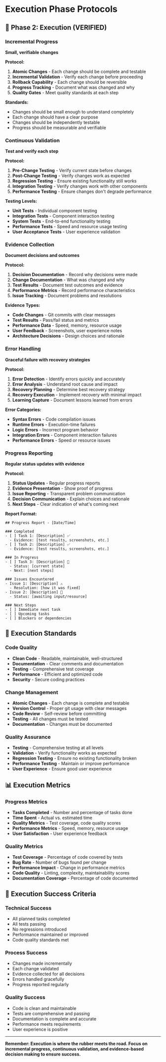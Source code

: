 # Execution Phase Protocols

## 🚀 Phase 2: Execution (VERIFIED)

### Incremental Progress

**Small, verifiable changes**

**Protocol:**

1. **Atomic Changes** - Each change should be complete and testable
2. **Incremental Validation** - Verify each change before proceeding
3. **Rollback Capability** - Each change should be reversible
4. **Progress Tracking** - Document what was changed and why
5. **Quality Gates** - Meet quality standards at each step

**Standards:**

- Changes should be small enough to understand completely
- Each change should have a clear purpose
- Changes should be independently testable
- Progress should be measurable and verifiable

### Continuous Validation

**Test and verify each step**

**Protocol:**

1. **Pre-Change Testing** - Verify current state before changes
2. **Post-Change Testing** - Verify changes work as expected
3. **Regression Testing** - Ensure existing functionality still works
4. **Integration Testing** - Verify changes work with other components
5. **Performance Testing** - Ensure changes don't degrade performance

**Testing Levels:**

- **Unit Tests** - Individual component testing
- **Integration Tests** - Component interaction testing
- **System Tests** - End-to-end functionality testing
- **Performance Tests** - Speed and resource usage testing
- **User Acceptance Tests** - User experience validation

### Evidence Collection

**Document decisions and outcomes**

**Protocol:**

1. **Decision Documentation** - Record why decisions were made
2. **Change Documentation** - What was changed and why
3. **Test Results** - Document test outcomes and evidence
4. **Performance Metrics** - Record performance characteristics
5. **Issue Tracking** - Document problems and resolutions

**Evidence Types:**

- **Code Changes** - Git commits with clear messages
- **Test Results** - Pass/fail status and metrics
- **Performance Data** - Speed, memory, resource usage
- **User Feedback** - Screenshots, user experience notes
- **Architecture Decisions** - Design choices and rationale

### Error Handling

**Graceful failure with recovery strategies**

**Protocol:**

1. **Error Detection** - Identify errors quickly and accurately
2. **Error Analysis** - Understand root cause and impact
3. **Recovery Planning** - Determine best recovery strategy
4. **Recovery Execution** - Implement recovery with minimal impact
5. **Learning Capture** - Document lessons learned from errors

**Error Categories:**

- **Syntax Errors** - Code compilation issues
- **Runtime Errors** - Execution-time failures
- **Logic Errors** - Incorrect program behavior
- **Integration Errors** - Component interaction failures
- **Performance Errors** - Speed or resource issues

### Progress Reporting

**Regular status updates with evidence**

**Protocol:**

1. **Status Updates** - Regular progress reports
2. **Evidence Presentation** - Show proof of progress
3. **Issue Reporting** - Transparent problem communication
4. **Decision Communication** - Explain choices and rationale
5. **Next Steps** - Clear indication of what's coming next

**Report Format:**

```
## Progress Report - [Date/Time]

### Completed
- [ ] Task 1: [Description] ✅
  - Evidence: [test results, screenshots, etc.]
- [ ] Task 2: [Description] ✅
  - Evidence: [test results, screenshots, etc.]

### In Progress
- [ ] Task 3: [Description] 🔄
  - Status: [current state]
  - Next: [next steps]

### Issues Encountered
- Issue 1: [Description] ⚠️
  - Resolution: [how it was fixed]
- Issue 2: [Description] 🚧
  - Status: [awaiting input/resource]

### Next Steps
- [ ] Immediate next task
- [ ] Upcoming tasks
- [ ] Blockers or dependencies
```

## 🔧 Execution Standards

### Code Quality

- **Clean Code** - Readable, maintainable, well-structured
- **Documentation** - Clear comments and documentation
- **Testing** - Comprehensive test coverage
- **Performance** - Efficient and optimized code
- **Security** - Secure coding practices

### Change Management

- **Atomic Changes** - Each change is complete and testable
- **Version Control** - Proper git usage with clear messages
- **Code Review** - Self-review before committing
- **Testing** - All changes must be tested
- **Documentation** - Changes must be documented

### Quality Assurance

- **Testing** - Comprehensive testing at all levels
- **Validation** - Verify functionality works as expected
- **Regression Testing** - Ensure no existing functionality broken
- **Performance Testing** - Maintain or improve performance
- **User Experience** - Ensure good user experience

## 📊 Execution Metrics

### Progress Metrics

- **Tasks Completed** - Number and percentage of tasks done
- **Time Spent** - Actual vs. estimated time
- **Quality Metrics** - Test coverage, code quality scores
- **Performance Metrics** - Speed, memory, resource usage
- **User Satisfaction** - User experience feedback

### Quality Metrics

- **Test Coverage** - Percentage of code covered by tests
- **Bug Rate** - Number of bugs found per change
- **Performance Impact** - Change in performance metrics
- **Code Quality** - Linting, complexity, maintainability scores
- **Documentation Coverage** - Percentage of code documented

## 🎯 Execution Success Criteria

### Technical Success

- All planned tasks completed
- All tests passing
- No regressions introduced
- Performance maintained or improved
- Code quality standards met

### Process Success

- Changes made incrementally
- Each change validated
- Evidence collected for all decisions
- Errors handled gracefully
- Progress reported regularly

### Quality Success

- Code is clean and maintainable
- Tests are comprehensive and passing
- Documentation is complete and accurate
- Performance meets requirements
- User experience is positive

---

**Remember: Execution is where the rubber meets the road. Focus on incremental progress, continuous validation, and evidence-based decision making to ensure success.**
